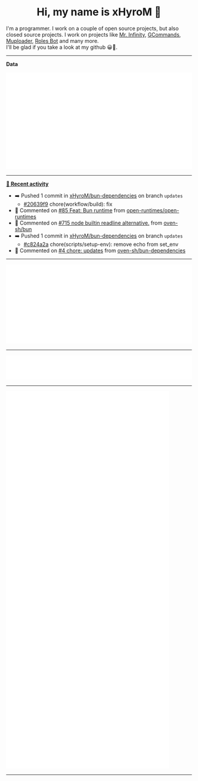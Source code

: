 <p align="center">
    <!-- <img src="https://avatars.githubusercontent.com/u/56601352" width="192" alt="hyro's pfp" /> -->
    <h1 align="center">Hi, my name is xHyroM 👋</h1>
</p>

I'm a programmer. I work on a couple of open source projects, but also closed source projects. I work on projects like [Mr. Infinity](https://discord.com/oauth2/authorize?client_id=720321585625694239&scope=bot%20applications.commands&permissions=8&redirect_uri=https://blobs.gq/imanager&prompt=consent&response_type=code), [GCommands](https://github.com/Garlic-Team/GCommands), [Muploader](https://github.com/xHyroM/Muploder), [Roles Bot](https://github.com/xHyroM/roles-bot) and many more.  
I'll be glad if you take a look at my github 😀👀.

___
**Data**

<img src="https://github.com/xHyroM/xHyroM/blob/master/.cache/base.svg">

___

**[📰 Recent activity](https://github.com/xHyroM)**
* ➡️ Pushed 1 commit in [xHyroM/bun-dependencies](https://github.com/xHyroM/bun-dependencies) on branch `updates`
  * [#20639f9](https://github.com/xHyroM/bun-dependencies/commit/20639f9) chore(workflow/build): fix
* 💬 Commented on [#85 Feat: Bun runtime](https://github.com/open-runtimes/open-runtimes/issues/85) from [open-runtimes/open-runtimes](https://github.com/open-runtimes/open-runtimes)
* 💬 Commented on [#715 node builtin readline alternative.](https://github.com/oven-sh/bun/issues/715) from [oven-sh/bun](https://github.com/oven-sh/bun)
* ➡️ Pushed 1 commit in [xHyroM/bun-dependencies](https://github.com/xHyroM/bun-dependencies) on branch `updates`
  * [#c824a2a](https://github.com/xHyroM/bun-dependencies/commit/c824a2a) chore(scripts/setup-env): remove echo from set_env
* 💬 Commented on [#4 chore: updates](https://github.com/oven-sh/bun-dependencies/issues/4) from [oven-sh/bun-dependencies](https://github.com/oven-sh/bun-dependencies)


___

<img src="https://github.com/xHyroM/xHyroM/blob/master/.cache/isocalendar.svg">

___

<img src="https://github.com/xHyroM/xHyroM/blob/master/.cache/languages.svg">

___

<img src="https://github.com/xHyroM/xHyroM/blob/master/.cache/achievements.svg">

___
